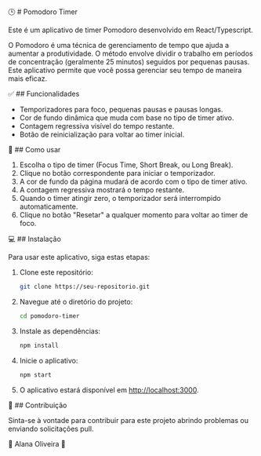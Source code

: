 :clock3: # Pomodoro Timer

Este é um aplicativo de timer Pomodoro desenvolvido em React/Typescript.

O Pomodoro é uma técnica de gerenciamento de tempo que ajuda a aumentar a produtividade. O método envolve dividir o trabalho em períodos de concentração (geralmente 25 minutos) seguidos por pequenas pausas. Este aplicativo permite que você possa gerenciar seu tempo de maneira mais eficaz.

:white_check_mark: ## Funcionalidades

- Temporizadores para foco, pequenas pausas e pausas longas.
- Cor de fundo dinâmica que muda com base no tipo de timer ativo.
- Contagem regressiva visível do tempo restante.
- Botão de reinicialização para voltar ao timer inicial.

:thought_balloon: ## Como usar

1. Escolha o tipo de timer (Focus Time, Short Break, ou Long Break).
2. Clique no botão correspondente para iniciar o temporizador.
3. A cor de fundo da página mudará de acordo com o tipo de timer ativo.
4. A contagem regressiva mostrará o tempo restante.
5. Quando o timer atingir zero, o temporizador será interrompido automaticamente.
6. Clique no botão "Resetar" a qualquer momento para voltar ao timer de foco.

:computer: ## Instalação

Para usar este aplicativo, siga estas etapas:

1. Clone este repositório:

   ```bash
   git clone https://seu-repositorio.git
   ```

2. Navegue até o diretório do projeto:

   ```bash
   cd pomodoro-timer
   ```

3. Instale as dependências:

   ```bash
   npm install
   ```

4. Inicie o aplicativo:

   ```bash
   npm start
   ```

5. O aplicativo estará disponível em [http://localhost:3000](http://localhost:3000).

:raising_hand: ## Contribuição 

Sinta-se à vontade para contribuir para este projeto abrindo problemas ou enviando solicitações pull. 


:cherry_blossom: Alana Oliveira :cherry_blossom:
